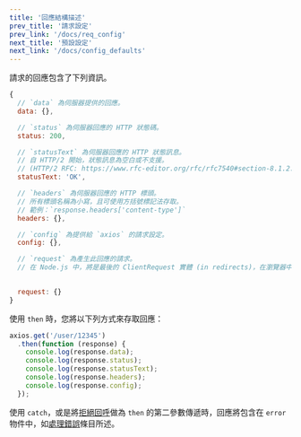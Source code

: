 ```yaml
---
title: '回應結構描述'
prev_title: '請求設定'
prev_link: '/docs/req_config'
next_title: '預設設定'
next_link: '/docs/config_defaults'
---
```


請求的回應包含了下列資訊。

```js
{
  // `data` 為伺服器提供的回應。
  data: {},

  // `status` 為伺服器回應的 HTTP 狀態碼。
  status: 200,

  // `statusText` 為伺服器回應的 HTTP 狀態訊息。
  // 自 HTTP/2 開始，狀態訊息為空白或不支援。
  // (HTTP/2 RFC: https://www.rfc-editor.org/rfc/rfc7540#section-8.1.2.4)
  statusText: 'OK',

  // `headers` 為伺服器回應的 HTTP 標頭。
  // 所有標頭名稱為小寫，且可使用方括號標記法存取。
  // 範例：`response.headers['content-type']`
  headers: {},

  // `config` 為提供給 `axios` 的請求設定。
  config: {},

  // `request` 為產生此回應的請求。
  // 在 Node.js 中，將是最後的 ClientRequest 實體 (in redirects)，在瀏覽器中則為 XMLHttpRequest 實體。

  
  request: {}
}
```

使用 `then` 時，您將以下列方式來存取回應：

```js
axios.get('/user/12345')
  .then(function (response) {
    console.log(response.data);
    console.log(response.status);
    console.log(response.statusText);
    console.log(response.headers);
    console.log(response.config);
  });
```

使用 `catch`，或是將[拒絕回呼](https://developer.mozilla.org/en-US/docs/Web/JavaScript/Reference/Global_Objects/Promise/then)做為 `then` 的第二參數傳遞時，回應將包含在 `error` 物件中，如[處理錯誤](/docs/handling_errors)條目所述。


